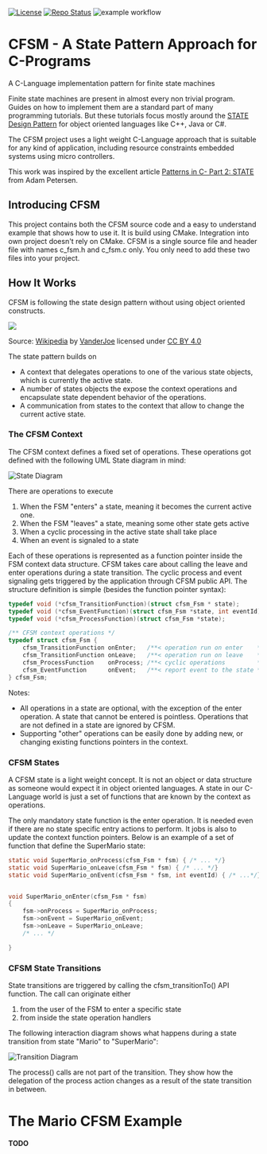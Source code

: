 [![License](https://img.shields.io/badge/license-MIT-blue.svg)](http://choosealicense.com/licenses/mit/)
[![Repo Status](https://www.repostatus.org/badges/latest/wip.svg)](https://www.repostatus.org/#wip)
![example workflow](https://github.com/nhjschulz/cfsm/actions/workflows/cmake-single-platform.yml/badge.svg)

# CFSM -  A State Pattern Approach for C-Programs

A C-Language implementation pattern for finite state machines

Finite state machines are present in almost every non trivial program.
Guides on how to implement them are a standard part of many programming
tutorials. But these tutorials focus mostly around the 
[STATE Design Pattern](https://en.wikipedia.org/wiki/State_pattern) 
for object oriented languages like C++, Java or C#.

The CFSM project uses a light weight C-Language approach that is suitable
for any kind of application, including resource constraints embedded 
systems using micro controllers.

This work was inspired by the excellent article
[Patterns in C- Part 2: STATE](https://www.adamtornhill.com/Patterns%20in%20C%202,%20STATE.pdf) from Adam Petersen.

## Introducing CFSM

This project contains both the CFSM source code and a easy to understand
example that shows how to use it. It is build using CMake. Integration into
own project doesn't rely on CMake. CFSM is a single source file and 
header file with names c_fsm.h and c_fsm.c only. You only need to add these
two files into your project.

## How It Works

CFSM is following the state design pattern without using object oriented
constructs.

![](https://upload.wikimedia.org/wikipedia/commons/e/ec/W3sDesign_State_Design_Pattern_UML.jpg)

Source: [Wikipedia](https://en.wikipedia.org/wiki/State_pattern)
by [VanderJoe](https://commons.wikimedia.org/wiki/User:Vanderjoe )
licensed under [CC BY 4.0](https://creativecommons.org/licenses/by-sa/4.0)

The state pattern builds on 
* A context that delegates operations to one of the various state objects,
  which is currently the active state.
* A number of states objects the expose the context operations and 
  encapsulate state dependent behavior of the operations.
* A communication from states to the context that allow to change the current
  active state.

### The CFSM Context

The CFSM context defines a fixed set of operations. These operations got defined
with the following UML State diagram in mind: 

![State Diagram](http://www.plantuml.com/plantuml/proxy?src=https://raw.githubusercontent.com/nhjschulz/cfsm/master/doc/cfsm_context.puml)

There are operations to execute
   1) When the FSM "enters" a state, meaning it becomes the current active one.
   2) When the FSM "leaves" a state, meaning some other state gets active
   3) When a cyclic processing in the active state shall take place
   4) When an event is signaled to a state

Each of these operations is represented as a function pointer inside the FSM
context data structure. CFSM takes care about calling the leave and enter 
operations during a state transition. The cyclic process and event signaling
gets triggered by the application through CFSM public API. The structure
definition is simple (besides the function pointer syntax):

```C
typedef void (*cfsm_TransitionFunction)(struct cfsm_Fsm * state);
typedef void (*cfsm_EventFunction)(struct cfsm_Fsm *state, int eventId);
typedef void (*cfsm_ProcessFunction)(struct cfsm_Fsm *state);

/** CFSM context operations */
typedef struct cfsm_Fsm {
    cfsm_TransitionFunction onEnter;   /**< operation run on enter    */
    cfsm_TransitionFunction onLeave;   /**< operation run on leave    */
    cfsm_ProcessFunction    onProcess; /**< cyclic operations         */
    cfsm_EventFunction      onEvent;   /**< report event to the state */
} cfsm_Fsm;

```


Notes:
 * All operations in a state are optional, with the exception of the enter
   operation. A state that cannot be entered is pointless. 
   Operations that are not defined in a state are ignored by CFSM.
 * Supporting "other" operations can be easily done by adding new, or
   changing existing functions pointers in the context.

### CFSM States

A CFSM state is a light weight concept. It is not an object or data structure
as someone would expect it in object oriented languages. A state in our 
C-Language world is just a set of functions that are known by the context 
as operations.

The only mandatory state function is the enter operation. It is needed
even if there are no state specific entry actions to perform. It jobs is
also to update the context function pointers. Below is an example of a 
set of function that define the SuperMario state:

```C
static void SuperMario_onProcess(cfsm_Fsm * fsm) { /* ... */}
static void SuperMario_onLeave(cfsm_Fsm * fsm) { /* ... */}
static void SuperMario_onEvent(cfsm_Fsm * fsm, int eventId) { /* ...*/}


void SuperMario_onEnter(cfsm_Fsm * fsm)
{
    fsm->onProcess = SuperMario_onProcess;
    fsm->onEvent = SuperMario_onEvent;
    fsm->onLeave = SuperMario_onLeave;
    /* ... */

}
```

### CFSM State Transitions

State transitions are triggered by calling the cfsm_transitionTo()
API function. The call can originate either 

1) from the user of the FSM to enter a specific state
2) from inside the state operation handlers

The following interaction diagram shows what happens during a state
transition from state "Mario" to "SuperMario":

![Transition Diagram](http://www.plantuml.com/plantuml/proxy?src=https://raw.githubusercontent.com/nhjschulz/cfsm/master/doc/cfsm_transition.puml)

The process() calls are not part of the transition. They show how
the delegation of the process action changes as a result of the 
state transition in between.

# The Mario CFSM Example

<b>TODO</b>
